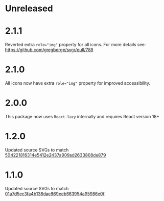 # Unreleased

# 2.1.1

Reverted extra `role="img"` property for all icons. For more details see: https://github.com/gregberge/svgr/pull/789

# 2.1.0

All icons now have extra `role="img"` property for improved accessibility.

# 2.0.0

This package now uses `React.lazy` internally and requires React version 18+

# 1.2.0

Updated source SVGs to match [504221816314e5412e2437a909ad2633808de879](https://github.com/CoreyGinnivan/system-uicons/commit/504221816314e5412e2437a909ad2633808de879)

# 1.1.0

Updated source SVGs to match [01a7d5ec3fa4b138dae869eeb663954a95986e0f](https://github.com/CoreyGinnivan/system-uicons/commit/01a7d5ec3fa4b138dae869eeb663954a95986e0f)
